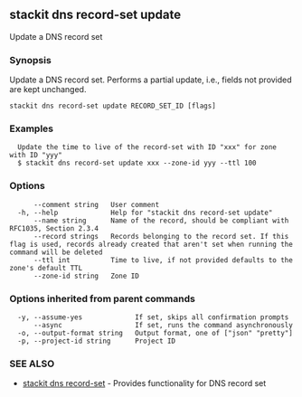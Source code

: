 ## stackit dns record-set update

Update a DNS record set

### Synopsis

Update a DNS record set. Performs a partial update, i.e., fields not provided are kept unchanged.

```
stackit dns record-set update RECORD_SET_ID [flags]
```

### Examples

```
  Update the time to live of the record-set with ID "xxx" for zone with ID "yyy"
  $ stackit dns record-set update xxx --zone-id yyy --ttl 100
```

### Options

```
      --comment string   User comment
  -h, --help             Help for "stackit dns record-set update"
      --name string      Name of the record, should be compliant with RFC1035, Section 2.3.4
      --record strings   Records belonging to the record set. If this flag is used, records already created that aren't set when running the command will be deleted
      --ttl int          Time to live, if not provided defaults to the zone's default TTL
      --zone-id string   Zone ID
```

### Options inherited from parent commands

```
  -y, --assume-yes             If set, skips all confirmation prompts
      --async                  If set, runs the command asynchronously
  -o, --output-format string   Output format, one of ["json" "pretty"]
  -p, --project-id string      Project ID
```

### SEE ALSO

* [stackit dns record-set](./stackit_dns_record-set.md)	 - Provides functionality for DNS record set

